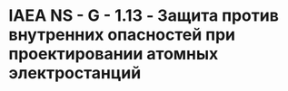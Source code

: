 # IAEA NS - G - 1.13 - Защита против внутренних опасностей при проектировании атомных электростанций
